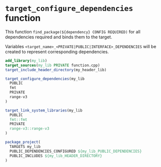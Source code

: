 # `target_configure_dependencies` function

This function `find_package(${dependency} CONFIG REQUIRED)` for all dependencies required and binds them to the target.

Variables `<target_name>_<PRIVATE|PUBLIC|INTERFACE>_DEPENDENCIES` will be created to represent corresponding dependencies.

```cmake
add_library(my_lib)
target_sources(my_lib PRIVATE function.cpp)
target_include_header_directory(my_header_lib)

target_configure_dependencies(my_lib
  PUBLIC
  fmt
  PRIVATE
  range-v3
)

target_link_system_libraries(my_lib
  PUBLIC
  fmt::fmt
  PRIVATE
  range-v3::range-v3
)

package_project(
  TARGETS my_lib
  PUBLIC_DEPENDENCIES_CONFIGURED ${my_lib_PUBLIC_DEPENDENCIES}
  PUBLIC_INCLUDES ${my_lib_HEADER_DIRECTORY}
)
```
